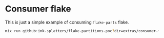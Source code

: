 # Consumer flake

This is just a simple example of consuming `flake-parts` flake.

```sh
nix run github:ink-splatters/flake-partitions-poc?dir=extras/consumer-flake
```
